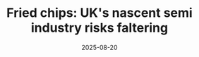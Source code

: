 ﻿---
title: 'Fried chips: UK''s nascent semi industry risks faltering'
date: '2025-08-20'
category: Markets
summary: ''
slug: fried chips uks nascent semi industry risks faltering
source_urls:
- https://go.theregister.com/feed/www.theregister.com/2025/08/20/uk_risks_faltering_in_global_semiconductors/
seo:
  title: 'Fried chips: UK''s nascent semi industry risks faltering | Hash n Hedge'
  description: ''
  keywords:
  - news
  - markets
  - brief
---


